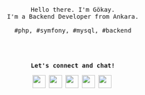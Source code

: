 <p align="center">
  <br>
  <br>
  <br>
  <samp>Hello there. I'm Gökay.<br> I'm a Backend Developer from Ankara.<br><br>#php, #symfony, #mysql, #backend</samp>
  <br>
  <br>
  <br>
  <br>
</p>

<p align="center">
  <samp><b>Let's connect and chat!</b></samp>

  <p align="center">
    <a href="https://twitter.com/skymoonsun_dev" alt="Twitter"><img src="https://gokaygunes.net/img/signature/twitter.png" height="30" width="30"></a>&nbsp;
    <a href="https://www.linkedin.com/in/skymoonsun/" alt="Linkedin"><img src="https://gokaygunes.net/img/signature/linkedin.png" height="30" width="30"></a>&nbsp;
    <a href="https://www.instagram.com/skymoonsun.dev" alt="Instagram"><img src="https://gokaygunes.net/img/signature/instagram.png" height="30" width="30"></a>&nbsp;
     <a href="https://t.me/skym00nsun" alt="Telegram"><img src="https://gokaygunes.net/img/signature/telegram.png" height="30" width="30"></a>&nbsp;
     <a href="https://discordapp.com/users/skymoonsun#7836" alt="Discord"><img src="https://gokaygunes.net/img/signature/discord.png" height="30" width="30"></a>&nbsp;

  </p>
    
</p>
